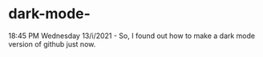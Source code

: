# dark-mode-
18:45 PM Wednesday 13/i/2021 - So, I found out how to make a dark mode version of github just now.
